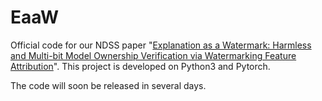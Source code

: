 # EaaW
Official code for our NDSS paper "[Explanation as a Watermark: Harmless and Multi-bit Model Ownership Verification via Watermarking Feature Attribution](https://arxiv.org/abs/2405.04825)". This project is developed on Python3 and Pytorch.

The code will soon be released in several days.
